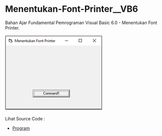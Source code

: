 # Menentukan-Font-Printer__VB6
Bahan Ajar Fundamental Pemrograman Visual Basic 6.0 - Menentukan Font Printer.<br><br>
<img src="https://github.com/RizkyKhapidsyah/Menentukan-Font-Printer__VB6/blob/master/result/001.PNG"><br><br>
Lihat Source Code : <br>
- <a href="https://github.com/RizkyKhapidsyah/Menentukan-Font-Printer__VB6/blob/master/Form1.frm">Program</a>
